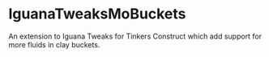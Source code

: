 # IguanaTweaksMoBuckets
An extension to Iguana Tweaks for Tinkers Construct which add support for more fluids in clay buckets.

